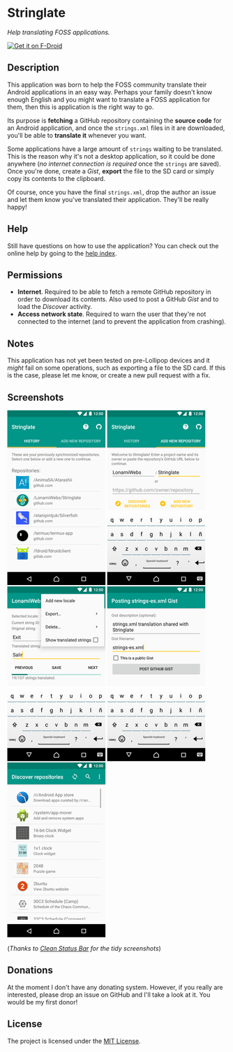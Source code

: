 # Stringlate
*Help translating FOSS applications.*

[<img src="https://f-droid.org/badge/get-it-on.png" alt="Get it on F-Droid" height="60">](https://f-droid.org/app/io.github.lonamiwebs.stringlate)

## Description
This application was born to help the FOSS community translate their Android
applications in an easy way. Perhaps your family doesn't know enough English
and you might want to translate a FOSS application for them, then this is
application is the right way to go.

Its purpose is **fetching** a GitHub repository containing the **source code**
for an Android application, and once the `strings.xml` files in it are
downloaded, you'll be able to **translate it** whenever you want.

Some applications have a large amount of `strings` waiting to be translated.
This is the reason why it's not a desktop application, so it could be done
anywhere (*no internet connection is required* once the `strings` are saved).
Once you're done, create a *Gist*, **export** the file to the SD card or simply
copy its contents to the clipboard.

Of course, once you have the final `strings.xml`, drop the author an issue and
let them know you've translated their application. They'll be really happy!

## Help
Still have questions on how to use the application? You can check out the
online help by going to the [help index](help/index.md).

## Permissions
- **Internet**. Required to be able to fetch a remote GitHub repository in
  order to download its contents. Also used to post a GitHub *Gist* and to
  load the *Discover* activity.
- **Access network state**. Required to warn the user that they're not
  connected to the internet (and to prevent the application from crashing).

## Notes
This application has not yet been tested on pre-Lollipop devices and it
*might* fail on some operations, such as exporting a file to the SD card. If
this is the case, please let me know, or create a new pull request with a fix.

## Screenshots
![Screenshot 1](./resources/screenshots/s1.png)
![Screenshot 2](./resources/screenshots/s2.png)
![Screenshot 3](./resources/screenshots/s3.png)
![Screenshot 4](./resources/screenshots/s4.png)
![Screenshot 4](./resources/screenshots/s5.png)

(*Thanks to [Clean Status Bar](https://f-droid.org/app/com.emmaguy.cleanstatusbar)
for the tidy screenshots*)

## Donations
At the moment I don't have any donating system. However, if you really are
interested, please drop an issue on GitHub and I'll take a look at it. You
would be my first donor!

## License
The project is licensed under the
[MIT License](https://github.com/LonamiWebs/Stringlate/blob/master/LICENSE).
